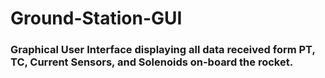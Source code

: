 # Ground-Station-GUI

### Graphical User Interface displaying all data received form PT, TC, Current Sensors, and Solenoids on-board the rocket.

